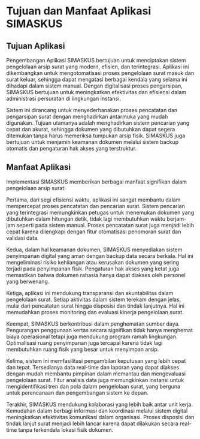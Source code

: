 # Tujuan dan Manfaat Aplikasi SIMASKUS

## Tujuan Aplikasi

Pengembangan Aplikasi SIMASKUS bertujuan untuk menciptakan sistem pengelolaan arsip surat yang modern, efisien, dan terintegrasi. Aplikasi ini dikembangkan untuk mengotomatisasi proses pengelolaan surat masuk dan surat keluar, sehingga dapat mengatasi berbagai kendala yang selama ini dihadapi dalam sistem manual. Dengan digitalisasi proses pengarsipan, SIMASKUS bertujuan untuk meningkatkan efektivitas dan efisiensi dalam administrasi persuratan di lingkungan instansi.

Sistem ini dirancang untuk menyederhanakan proses pencatatan dan pengarsipan surat dengan menghadirkan antarmuka yang mudah digunakan. Tujuan utamanya adalah menghadirkan sistem pencarian yang cepat dan akurat, sehingga dokumen yang dibutuhkan dapat segera ditemukan tanpa harus memeriksa tumpukan arsip fisik. SIMASKUS juga bertujuan untuk menjamin keamanan dokumen melalui sistem backup otomatis dan pengaturan hak akses yang terstruktur.

## Manfaat Aplikasi

Implementasi SIMASKUS memberikan berbagai manfaat signifikan dalam pengelolaan arsip surat:

Pertama, dari segi efisiensi waktu, aplikasi ini sangat membantu dalam mempercepat proses pencatatan dan pencarian surat. Sistem pencarian yang terintegrasi memungkinkan petugas untuk menemukan dokumen yang dibutuhkan dalam hitungan detik, tidak lagi membutuhkan waktu berjam-jam seperti pada sistem manual. Proses pencatatan surat juga menjadi lebih cepat karena dilengkapi dengan fitur otomatisasi penomoran surat dan validasi data.

Kedua, dalam hal keamanan dokumen, SIMASKUS menyediakan sistem penyimpanan digital yang aman dengan backup data secara berkala. Hal ini mengeliminasi risiko kehilangan atau kerusakan dokumen yang sering terjadi pada penyimpanan fisik. Pengaturan hak akses yang ketat juga memastikan bahwa dokumen rahasia hanya dapat diakses oleh personel yang berwenang.

Ketiga, aplikasi ini mendukung transparansi dan akuntabilitas dalam pengelolaan surat. Setiap aktivitas dalam sistem terekam dengan jelas, mulai dari pencatatan surat hingga disposisi dan tindak lanjutnya. Hal ini memudahkan proses monitoring dan evaluasi kinerja pengelolaan surat.

Keempat, SIMASKUS berkontribusi dalam penghematan sumber daya. Pengurangan penggunaan kertas secara signifikan tidak hanya menghemat biaya operasional tetapi juga mendukung program ramah lingkungan. Optimalisasi ruang penyimpanan juga tercapai karena tidak lagi membutuhkan ruang fisik yang besar untuk menyimpan arsip.

Kelima, sistem ini memfasilitasi pengambilan keputusan yang lebih cepat dan tepat. Tersedianya data real-time dan laporan yang dapat diakses dengan mudah membantu pimpinan dalam memantau dan mengevaluasi pengelolaan surat. Fitur analisis data juga memungkinkan instansi untuk mengidentifikasi tren dan pola dalam pengelolaan surat, yang berguna untuk perencanaan dan pengembangan sistem ke depan.

Terakhir, SIMASKUS mendukung kolaborasi yang lebih baik antar unit kerja. Kemudahan dalam berbagi informasi dan koordinasi melalui sistem digital meningkatkan efektivitas komunikasi dalam organisasi. Proses disposisi dan tindak lanjut surat menjadi lebih lancar karena dapat dilakukan secara real-time tanpa terkendala lokasi fisik dokumen.

